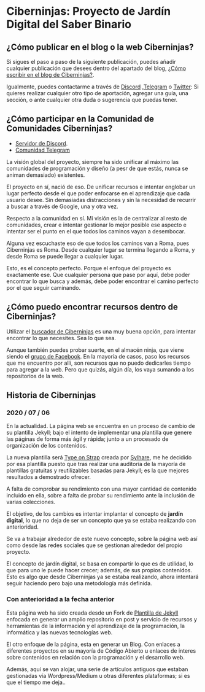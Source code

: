# Ciberninjas: Proyecto de Jardín Digital del Saber Binario

## ¿Cómo publicar en el blog o la web Ciberninjas?

Si sigues el paso a paso de la siguiente publicación, puedes añadir cualquier publicación que desees dentro del apartado del blog, [¿Cómo escribir en el blog de Ciberninjas?](https://ciberninjas.com/ciberninjas-redactores/).

Igualmente, puedes contactarme a través de [Discord](https://discord.gg/97tKkxk) ,[Telegram](https://t.me/ciberninjas) o [Twitter](https://kutt.it/ciberninjast): Si quieres realizar cualquier otro tipo de aportación, agregar una guía, una sección, o ante cualquier otra duda o sugerencia que puedas tener.

## ¿Cómo participar en la Comunidad de Comunidades Ciberninjas?

- [Servidor de Discord](https://discord.gg/97tKkxk).
- [Comunidad Telegram](https://t.me/ciberninjascomunidad)

La visión global del proyecto, siempre ha sido unificar al máximo las comunidades de programación y diseño (a pesr de que estás, nunca se animan demasiado) existentes.

El proyecto en sí, nació de eso. De unificar recursos e intentar englobar un lugar perfecto desde el que poder enfocarse en el aprendizaje que cada usuario desee. Sin demasiadas distracciones y sin la necesidad de recurrir a buscar a través de Google, una y otra vez.

Respecto a la comunidad en sí. Mi visión es la de centralizar al resto de comunidades, crear e intentar gestionar lo mejor posible ese aspecto e intentar ser el punto en el que todos los caminos vayan a desembocar.

Alguna vez escuchaste eso de que todos los caminos van a Roma, pues Ciberninjas es Roma. Desde cualquier lugar se termina llegando a Roma, y desde Roma se puede llegar a cualquier lugar.

Esto, es el concepto perfecto. Porque el enfoque del proyecto es exactamente ese. Que cualquier persona que pase por aquí, debe poder encontrar lo que busca y además, debe poder encontrar el camino perfecto por el que seguir caminando.

## ¿Cómo puedo encontrar recursos dentro de Ciberninjas?

Utilizar el [buscador de Ciberninjas](https://ciberninjas.com/buscador/) es una muy buena opción, para intentar encontrar lo que necesites. Sea lo que sea.

Aunque también puedes probar suerte, en el almacén ninja, que viene siendo el [grupo de Facebook](https://www.facebook.com/groups/ciberninjas/).
En la mayoría de casos, paso los recursos que me encuentro por allí, son recursos que no puedo dedicarles tiempo para agregar a la web. Pero que quizás, algún día, los vaya sumando a los repositorios de la web.

## Historia de Ciberninjas

### 2020 / 07 / 06

En la actualidad. La página web se encuentra en un proceso de cambio de su plantilla Jekyll; bajo el intento de implementar una plantilla que genere las páginas de forma más ágil y rápida; junto a un procesado de organización de los contenidos.

La nueva plantilla será [Type on Strap](https://github.com/sylhare/Type-on-Strap) creada por [Sylhare](https://github.com/sylhare), me he decidido por esa plantilla puesto que tras realizar una auditoría de la mayoría de plantillas gratuitas y reutilizables basadas para Jekyll; es la que mejores resultados a demostrado ofrecer.

A falta de comprobar su rendimiento con una mayor cantidad de contenido incluido en ella, sobre a falta de probar su rendimiento ante la inclusión de varias colecciones.

El objetivo, de los cambios es intentar implantar el concepto de **jardín digital**, lo que no deja de ser un concepto que ya se estaba realizando con anterioridad.

Se va a trabajar alrededor de este nuevo concepto, sobre la página web así como desde las redes sociales que se gestionan alrededor del propio proyecto.

El concepto de jardín digital, se basa en compartir lo que es de utilidad, lo que para uno le puede hacer crecer; además, de sus propios contenidos. Esto es algo que desde Ciberninjas ya se estaba realizando, ahora intentará seguir haciendo pero bajo una metodología más definida.

### Con anterioridad a la fecha anterior

Esta página web ha sido creada desde un Fork de [Plantilla de Jekyll](https://github.com/mmistakes/mm-github-pages-starter "Plantilla de Jekyll Inicial") enfocada en generar un amplio repositorio en post y servicio de recursos y herramientas de la información y el aprendizaje de la programación, la informática y las nuevas tecnologías web.

El otro enfoque de la página, esta en generar un Blog. Con enlaces a diferentes proyectos en su mayoría de Código Abierto u enlaces de interes sobre contenidos en relación con la programación y el desarrollo web.

Además, aquí se van alojar, una serie de artículos antiguos que estaban gestionadas vía Wordpress/Medium u otras diferentes plataformas; si es que el tiempo me deja..
